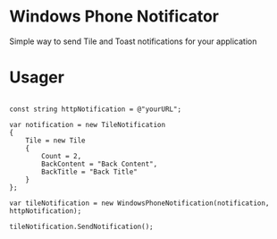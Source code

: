 # Windows Phone Notificator

Simple way to send Tile and Toast notifications for your application

# Usager

```charp

const string httpNotification = @"yourURL";
	
var notification = new TileNotification
{
	Tile = new Tile
	{
	    Count = 2,
	    BackContent = "Back Content",
	    BackTitle = "Back Title"
	}
};
	
var tileNotification = new WindowsPhoneNotification(notification, httpNotification);
	
tileNotification.SendNotification();

```